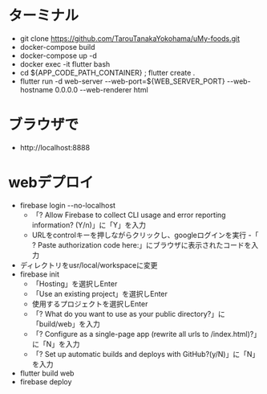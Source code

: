# ターミナル
- git clone https://github.com/TarouTanakaYokohama/uMy-foods.git
- docker-compose build
- docker-compose up -d
- docker exec -it flutter bash
- cd ${APP_CODE_PATH_CONTAINER} ; flutter create .
- flutter run -d web-server --web-port=${WEB_SERVER_PORT} --web-hostname 0.0.0.0 --web-renderer html

# ブラウザで
- http://localhost:8888

# webデプロイ
- firebase login --no-localhost
  - 「? Allow Firebase to collect CLI usage and error reporting information? (Y/n)」に「Y」を入力
  - URLをcontrolキーを押しながらクリックし、googleログインを実行
  -「 ? Paste authorization code here:」にブラウザに表示されたコードを入力
- ディレクトリをusr/local/workspaceに変更
- firebase init
  - 「Hosting」を選択しEnter
  - 「Use an existing project」を選択しEnter
  - 使用するプロジェクトを選択しEnter
  - 「? What do you want to use as your public directory?」に「build/web」を入力
  - 「? Configure as a single-page app (rewrite all urls to /index.html)?」に「N」を入力
  - 「? Set up automatic builds and deploys with GitHub?(y/N)」に「N」を入力
- flutter build web
- firebase deploy
